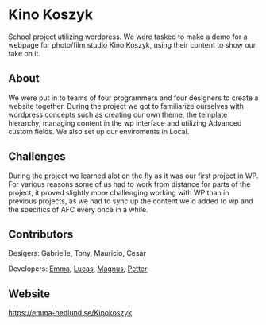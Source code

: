 # Kino Koszyk

School project utilizing wordpress. We were tasked to make a demo for a webpage for photo/film studio Kino Koszyk, using their content to show our take on it. 

## About
We were put in to teams of four programmers and four designers to create a website together. During the project we got to familiarize ourselves with wordpress concepts such as creating our own theme, the template hierarchy, managing content in the wp interface and utilizing Advanced custom fields. We also set up our enviroments in Local. 

## Challenges
During the project we learned alot on the fly as it was our first project in WP. For various reasons some of us had to work from distance for parts of the project, it proved slightly more challenging working with WP than in previous projects, as we had to sync up the content we´d added to wp and the specifics of AFC every once in a while. 

## Contributors
Desigers: Gabrielle, Tony, Mauricio, Cesar

Developers: [Emma](https://github.com/hedlundemma), [Lucas](https://github.com/jaken92/Cellmon95), [Magnus](https://github.com/MagnusVV), [Petter](https://github.com/jaken92)

## Website
https://emma-hedlund.se/Kinokoszyk
